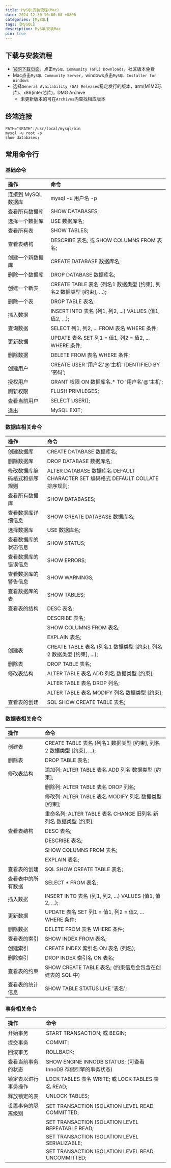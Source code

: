 ```yaml
---
title: MySQL安装流程(Mac)
date: 2024-12-30 10:00:00 +0800
categories: [MySQL]
tags: [MySQL]
description: MySQL安装Mac
pin: true
---
```


## 下载与安装流程

- [官网下载页面](https://www.mysql.com/downloads/)，点击`MySQL Community (GPL) Downloads`，社区版本免费
- Mac点击`MySQL Community Server`，windows点击`MySQL Installer for Windows`
- 选择`General Availability (GA) Releases`稳定发行的版本，arm(M1M2芯片)、x86(inter芯片)，DMG Archive
  - 未更新版本的可在`Archives`内查找相应版本

## 终端连接
```shell
PATH="$PATH":/usr/local/mysql/bin
mysql -u root -p
show databases;
```

## 常用命令行

### 基础命令

|操作|命令|
|:---|:---|
|连接到 MySQL 数据库|mysql -u 用户名 -p|
|查看所有数据库|SHOW DATABASES;|
|选择一个数据库|USE 数据库名;|
|查看所有表|SHOW TABLES;|
|查看表结构|DESCRIBE 表名; 或 SHOW COLUMNS FROM 表名;|
|创建一个新数据库|CREATE DATABASE 数据库名;|
|删除一个数据库|DROP DATABASE 数据库名;|
|创建一个新表|CREATE TABLE 表名 (列名1 数据类型 [约束], 列名2 数据类型 [约束], ...);|
|删除一个表|DROP TABLE 表名;|
|插入数据|INSERT INTO 表名 (列1, 列2, ...) VALUES (值1, 值2, ...);|
|查询数据|SELECT 列1, 列2, ... FROM 表名 WHERE 条件;|
|更新数据|UPDATE 表名 SET 列1 = 值1, 列2 = 值2, ... WHERE 条件;|
|删除数据|DELETE FROM 表名 WHERE 条件;|
|创建用户|CREATE USER '用户名'@'主机' IDENTIFIED BY '密码';|
|授权用户|GRANT 权限 ON 数据库名.* TO '用户名'@'主机';|
|刷新权限|FLUSH PRIVILEGES;|
|查看当前用户|SELECT USER();|
|退出|MySQL EXIT;|

### 数据库相关命令

|操作|命令|
|:---|:---|
|创建数据库|CREATE DATABASE 数据库名;|
|删除数据库|DROP DATABASE 数据库名;|
|修改数据库编码格式和排序规则|ALTER DATABASE 数据库名 DEFAULT CHARACTER SET 编码格式 DEFAULT COLLATE 排序规则;|
|查看所有数据库|SHOW DATABASES;|
|查看数据库详细信息|SHOW CREATE DATABASE 数据库名;|
|选择数据库|USE 数据库名;|
|查看数据库的状态信息|SHOW STATUS;|
|查看数据库的错误信息|SHOW ERRORS;|
|查看数据库的警告信息|SHOW WARNINGS;|
|查看数据库的表|SHOW TABLES;|
|查看表的结构|DESC 表名;|
||DESCRIBE 表名;|
||SHOW COLUMNS FROM 表名;|
||EXPLAIN 表名;|
|创建表|CREATE TABLE 表名 (列名1 数据类型 [约束], 列名2 数据类型 [约束], ...);|
|删除表|DROP TABLE 表名;|
|修改表结构|ALTER TABLE 表名 ADD 列名 数据类型 [约束];|
||ALTER TABLE 表名 DROP 列名;|
||ALTER TABLE 表名 MODIFY 列名 数据类型 [约束];|
|查看表的创建|SQL	SHOW CREATE TABLE 表名;|

### 数据表相关命令

|操作|命令|
|:---|:---|
|创建表|CREATE TABLE 表名 (列名1 数据类型 [约束], 列名2 数据类型 [约束], ...);|
|删除表|DROP TABLE 表名;|
|修改表结构|添加列: ALTER TABLE 表名 ADD 列名 数据类型 [约束];|
||删除列: ALTER TABLE 表名 DROP 列名;|
||修改列: ALTER TABLE 表名 MODIFY 列名 数据类型 [约束];|
||重命名列: ALTER TABLE 表名 CHANGE 旧列名 新列名 数据类型 [约束];|
|查看表结构|DESC 表名;|
||DESCRIBE 表名;|
||SHOW COLUMNS FROM 表名;|
||EXPLAIN 表名;|
|查看表的创建|SQL	SHOW CREATE TABLE 表名;|
|查看表中的所有数据|SELECT * FROM 表名;|
|插入数据|INSERT INTO 表名 (列1, 列2, ...) VALUES (值1, 值2, ...);|
|更新数据|UPDATE 表名 SET 列1 = 值1, 列2 = 值2, ... WHERE 条件;|
|删除数据|DELETE FROM 表名 WHERE 条件;|
|查看表的索引|SHOW INDEX FROM 表名;|
|创建索引|CREATE INDEX 索引名 ON 表名 (列名);|
|删除索引|DROP INDEX 索引名 ON 表名;|
|查看表的约束|SHOW CREATE TABLE 表名; (约束信息会包含在创建表的 SQL 中)|
|查看表的统计信息|SHOW TABLE STATUS LIKE '表名';|

### 事务相关命令

|操作|命令|
|:---|:---|
|开始事务|START TRANSACTION; 或 BEGIN;|
|提交事务|COMMIT;|
|回滚事务|ROLLBACK;|
|查看当前事务的状态|SHOW ENGINE INNODB STATUS; (可查看 InnoDB 存储引擎的事务状态)|
|锁定表以进行事务操作|LOCK TABLES 表名 WRITE; 或 LOCK TABLES 表名 READ;|
|释放锁定的表|UNLOCK TABLES;|
|设置事务的隔离级别|SET TRANSACTION ISOLATION LEVEL READ COMMITTED;|
||SET TRANSACTION ISOLATION LEVEL REPEATABLE READ;|
||SET TRANSACTION ISOLATION LEVEL SERIALIZABLE;|
||SET TRANSACTION ISOLATION LEVEL READ UNCOMMITTED;|
